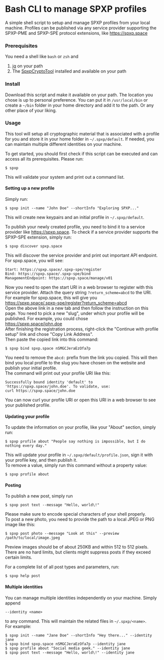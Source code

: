 # Bash CLI to manage SPXP profiles

A simple shell script to setup and manage SPXP profiles from your local
machine. Profiles can be published via any service provider supporting
the SPXP-PME and SPXP-SPE protocol extensions, like https://spxp.space

### Prerequisites
You need a shell like `bash` or `zsh` and
1. [jq](https://stedolan.github.io/jq/) on your path
2. The [SpxpCryptoTool](https://github.com/spxp/spxp-crypto/releases)
   installed and available on your path

### Install
Download this script and make it available on your path. The location you chose
is up to personal preference. You can put it in `/usr/local/bin` or create a
`~/bin` folder in your home directory and add it to the path. Or any other
place of your liking.

### Usage
This tool will setup all cryptographic material that is associated with a
profile for you and store it in your home folder in `~/.spxp/default`. If needed,
you can maintain multiple different identities on your machine.

To get started, you should first check if this script can be executed and can
access all its prerequisites. Please run:
```
$ spxp
```
This will validate your system and print out a command list.

#### Setting up a new profile
Simply run:
```
$ spxp init --name "John Doe" --shortInfo "Exploring SPXP..."
```
This will create new keypairs and an initial profile in `~/.spxp/default`.

To publish your newly created profile, you need to bind it to a service provider
like https://spxp.space. To check if a service provider supports the SPXP-SPE
extension, simply run:
```
$ spxp discover spxp.space
```
This will discover the service provider and print out important API endpoint. For
spxp.space, you will see:
```
Start: https://spxp.space/.spxp-spe/register
Bind: https://spxp.space/.spxp-spe/bind
ManagementEndpoint: https://spxp.space/manage/v01
```
Now you need to open the start URI in a web browser to register with this service
provider. Attach the query string `?return_scheme=abcd` to the URI. For example for
spxp.space, this will give you  
https://spxp.space/.spxp-spe/register?return_scheme=abcd  
Open the above link in a new tab and then follow the instruction on this page.
You need to pick a new "slug", under which your profile will be published. For
example, you could chose  
https://spxp.space/john.doe  
After finishing the registration process, right-click the "Continue with profile
setup" link and chose "Copy Link Address".  
Then paste the copied link into this command:
```
$ spxp bind spxp.space nSMGCJeraEzOfa7p
```
You need to remove the `abcd:` prefix from the link you copied. This will then
bind you local profile to the slug you have chosen on the website and publish
your initial profile.  
The command will print out your profile URI like this:
```
Successfully bound identity 'default' to 'https://spxp.space/john.doe'. To validate, use:
curl https://spxp.space/john.doe
```
You can now curl your profile URI or open this URI in a web browser to see your
published profile.

#### Updating your profile
To update the information on your profile, like your "About" section, simply run:
```
$ spxp profile about "People say nothing is impossible, but I do nothing every day."
```
This will update your profile in `~/.spxp/default/profile.json`, sign it with
your profile key, and then publish it.  
To remove a value, simply run this command without a property value:
```
$ spxp profile about
```

#### Posting
To publish a new post, simply run
```
$ spxp post text --message "Hello, world\!"
```
Please make sure to encode special characters of your shell properly.  
To post a new photo, you need to provide the path to a local JPEG or PNG image
like this:
```
$ spxp post photo --message "Look at this" --preview /path/to/local/image.jpeg
```
Preview images should be of about 250KB and within 512 to 512 pixels. There are
no hard limits, but clients might suppress posts if they exceed certain limits.

For a complete list of all post types and parameters, run:
```
$ spxp help post
```

#### Multiple identities
You can manage multiple identities independently on your machine. Simply append
```
--identity <name>
```
to any command. This will maintain the related files in `~/.spxp/<name>`.  
For example:
```
$ spxp init --name "Jane Doe" --shortInfo "Hey there..." --identity jane
$ spxp bind spxp.space nSMGCJeraEzOfa7p --identity jane
$ spxp profile about "Social media geek." --identity jane
$ spxp post text --message "Hello, world\!" --identity jane
```